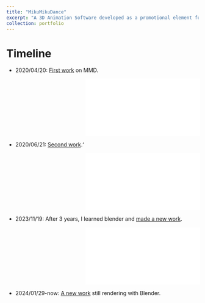 ```yaml
---
title: "MikuMikuDance"
excerpt: "A 3D Animation Software developed as a promotional element for fans of the Sony/Sega Vocaloid product. At the mean time MY Enlightment of Computer Graphics and Animation."
collection: portfolio
---
```

# Timeline
- 2020/04/20: [First work](https://www.bilibili.com/video/BV1bA411b72q) on MMD.
<iframe src="//player.bilibili.com/player.html?aid=327793165&bvid=BV1bA411b72q&cid=297853375&p=1" scrolling="no" border="0" frameborder="no" framespacing="0" allowfullscreen="true" style="overflow: auto;text-align: center; margin-left:41%;"> </iframe>

- 2020/06/21: [Second work](https://www.bilibili.com/video/BV1XK4y1x7zx).‘
<iframe src="//player.bilibili.com/player.html?aid=883509842&bvid=BV1XK4y1x7zx&cid=206721206&p=1" scrolling="no" border="0" frameborder="no" framespacing="0" allowfullscreen="true" style="overflow: auto;text-align: center; margin-left:41%;"> </iframe>

- 2023/11/19: After 3 years, I learned blender and [made a new work](https://www.bilibili.com/video/BV1g94y1H733).
<iframe src="//player.bilibili.com/player.html?aid=366106882&bvid=BV1g94y1H733&cid=1336251256&p=1" scrolling="no" border="0" frameborder="no" framespacing="0" allowfullscreen="true" style="overflow: auto;text-align: center; margin-left:41%;"> </iframe>

- 2024/01/29-now: [A new work]() still rendering with Blender.
